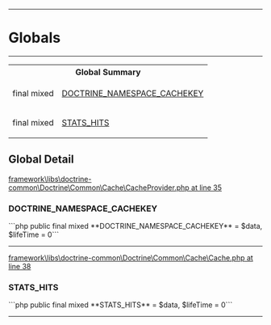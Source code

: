 - - -

# Globals #

- - -

<table id="summary_global" class="title">
<tr><th colspan="2" class="title">Global Summary</th></tr>
<tr>
<td class="type">final  mixed</td>
<td class="description"><p class="name"><a href="#DOCTRINE_NAMESPACE_CACHEKEY">DOCTRINE_NAMESPACE_CACHEKEY</a></p></td>
</tr>
<tr>
<td class="type">final  mixed</td>
<td class="description"><p class="name"><a href="#STATS_HITS">STATS_HITS</a></p></td>
</tr>
</table>

<h2 id="detail_global">Global Detail</h2>
<a href="https://github.com/JeyDotC/Hirudo-docs/blob/master/source/framework/libs/doctrine-common/Doctrine/Common/Cache/CacheProvider.php.md#line35" class="location">framework\libs\doctrine-common\Doctrine\Common\Cache\CacheProvider.php at line 35</a>

<h3 id="DOCTRINE_NAMESPACE_CACHEKEY">DOCTRINE_NAMESPACE_CACHEKEY</h3>
```php
public final  mixed **DOCTRINE_NAMESPACE_CACHEKEY** = $data, $lifeTime = 0```
<div class="details">
</div>

- - -

<a href="https://github.com/JeyDotC/Hirudo-docs/blob/master/source/framework/libs/doctrine-common/Doctrine/Common/Cache/Cache.php.md#line38" class="location">framework\libs\doctrine-common\Doctrine\Common\Cache\Cache.php at line 38</a>

<h3 id="STATS_HITS">STATS_HITS</h3>
```php
public final  mixed **STATS_HITS** = $data, $lifeTime = 0```
<div class="details">
</div>

- - -

